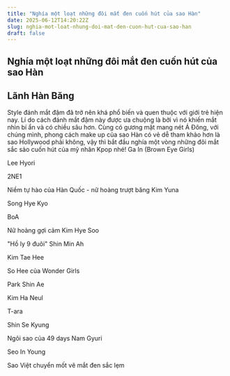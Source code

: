 ```yaml
---
title: "Nghía một loạt những đôi mắt đen cuốn hút của sao Hàn"
date: 2025-06-12T14:20:22Z
slug: nghia-mot-loat-nhung-doi-mat-den-cuon-hut-cua-sao-han
draft: false
---
```


## Nghía một loạt những đôi mắt đen cuốn hút của sao Hàn

## Lãnh Hàn Băng

Style đánh mắt đậm đã trở nên khá phổ biến và quen thuộc với giới trẻ hiện nay. Lí do cách đánh mắt đậm này được ưa chuộng là bởi vì nó khiến mắt nhìn bí ẩn và có chiều sâu hơn. Cùng có gương mặt mang nét Á Đông, với chúng mình, phong cách make up của sao Hàn có vẻ dễ tham khảo hơn là sao Hollywood phải không, vậy thì bắt đầu nghía một vòng những đôi mắt sắc sảo cuốn hút của mỹ nhân Kpop nhé!
Ga In (Brown Eye Girls)




Lee Hyori



2NE1


 
Niềm tự hào của Hàn Quốc - nữ hoàng trượt băng Kim Yuna


Song Hye Kyo


BoA

Nữ hoàng gợi cảm Kim Hye Soo

"Hồ ly 9 đuôi" Shin Min Ah


Kim Tae Hee

So Hee của Wonder Girls

Park Shin Ae

Kim Ha Neul

T-ara

Shin Se Kyung

Ngôi sao của 49 days Nam Gyuri

Seo In Young

Sao Việt chuyển mốt vẽ mắt đen sắc lẹm